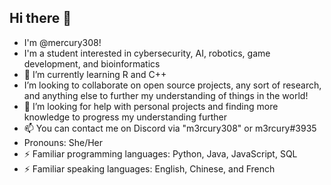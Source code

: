 ## Hi there 👋
- I'm @mercury308! 
- I'm a student interested in cybersecurity, AI, robotics, game development, and bioinformatics
- 🌱 I’m currently learning R and C++
- I’m looking to collaborate on open source projects, any sort of research, and anything else to further my understanding of things in the world!
- 🤔 I’m looking for help with personal projects and finding more knowledge to progress my understanding further
- 📫 You can contact me on Discord via "m3rcury308" or m3rcury#3935
- Pronouns: She/Her
- ⚡ Familiar programming languages: Python, Java, JavaScript, SQL
- ⚡ Familiar speaking languages: English, Chinese, and French 
